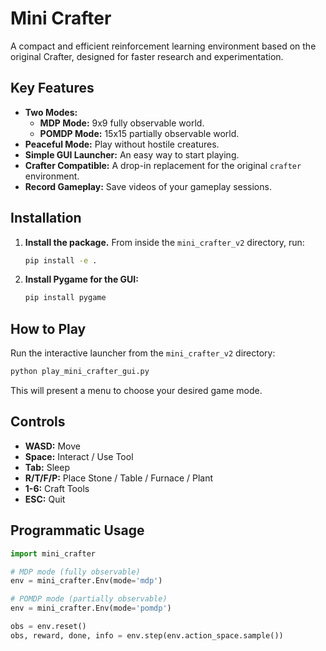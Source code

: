 # Mini Crafter

A compact and efficient reinforcement learning environment based on the original Crafter, designed for faster research and experimentation.

## Key Features

- **Two Modes:**
  - **MDP Mode:** 9x9 fully observable world.
  - **POMDP Mode:** 15x15 partially observable world.
- **Peaceful Mode:** Play without hostile creatures.
- **Simple GUI Launcher:** An easy way to start playing.
- **Crafter Compatible:** A drop-in replacement for the original `crafter` environment.
- **Record Gameplay:** Save videos of your gameplay sessions.

## Installation

1. **Install the package.** From inside the `mini_crafter_v2` directory, run:
   ```bash
   pip install -e .
   ```

2. **Install Pygame for the GUI:**
   ```bash
   pip install pygame
   ```

## How to Play

Run the interactive launcher from the `mini_crafter_v2` directory:

```bash
python play_mini_crafter_gui.py
```

This will present a menu to choose your desired game mode.

## Controls

- **WASD:** Move
- **Space:** Interact / Use Tool
- **Tab:** Sleep
- **R/T/F/P:** Place Stone / Table / Furnace / Plant
- **1-6:** Craft Tools
- **ESC:** Quit

## Programmatic Usage

```python
import mini_crafter

# MDP mode (fully observable)
env = mini_crafter.Env(mode='mdp')

# POMDP mode (partially observable)
env = mini_crafter.Env(mode='pomdp')

obs = env.reset()
obs, reward, done, info = env.step(env.action_space.sample())
```